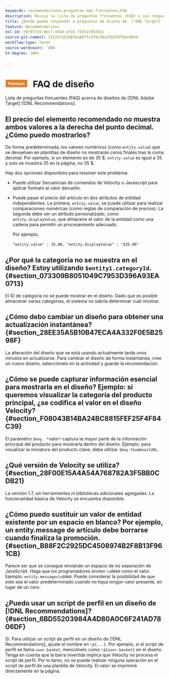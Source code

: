 ```yaml
---
keywords: recomendaciones;preguntas más frecuentes;FAQ
description: Revise la lista de preguntas frecuentes (FAQ) y sus respuestas acerca de los diseños de Adobe  [!DNL Target]  Recommendations.
title: ¿Dónde puedo responder a preguntas de diseño de  [!DNL Target]  Recommendations?
feature: Recommendations
exl-id: e970f734-9bc7-43b8-af1b-75e527d6353c
source-git-commit: 152257a52d836a88ffcd76cd9af5b3fbfbdc0839
workflow-type: tm+mt
source-wordcount: '456'
ht-degree: 100%

---
```


# ![PREMIUM](/help/main/assets/premium.png) FAQ de diseño

Lista de preguntas frecuentes (FAQ) acerca de diseños de [!DNL Adobe Target] [!DNL Recommendations].

## El precio del elemento recomendado no muestra ambos valores a la derecha del punto decimal. ¿Cómo puedo mostrarlos?

De forma predeterminada, los valores numéricos (como `entity.value`) que se devuelven en plantillas de diseño no mostrarán ceros finales tras la coma decimal. Por ejemplo, si un elemento es de 35 $, `entity.value` es igual a 35 y solo se muestra 35 en la página, no 35 $.

Hay dos opciones disponibles para resolver este problema:

* Puede utilizar Secuencias de comandos de Velocity o Javascript para aplicar formato al valor devuelto.

* Puede pasar el precio del artículo en dos atributos de entidad independientes. La primera, `entity.value`, se puede utilizar para realizar comparaciones numéricas (como reglas de comparación de precios). La segunda debe ser un atributo personalizado, como `entity.displayValue`, que almacene el valor de la entidad como una cadena para permitir un procesamiento adecuado.

   Por ejemplo,

   `"entity.value" : 35.00, "entity.displayValue" : "$35.00"`

## ¿Por qué la categoría no se muestra en el diseño? Estoy utilizando `$entity1.categoryId`. {#section_073309B8051049C7953D396A93EA0713}

El ID de categoría no se puede mostrar en el diseño. Dado que es posible almacenar varias categorías, el sistema no sabría determinar cuál mostrar.

## ¿Cómo debo cambiar un diseño para obtener una actualización instantánea?   {#section_28EE35A5B10B47ECA4A332F0E5B2598F}

La alteración del diseño que se está usando actualmente tarda unos minutos en actualizarse. Para cambiar el diseño de forma instantánea, cree un nuevo diseño, selecciónelo en la actividad y guarde la recomendación.

## ¿Cómo se puede capturar información esencial para mostrarla en el diseño? Ejemplo: si queremos visualizar la categoría del producto principal, ¿se codifica el valor en el diseño Velocity?   {#section_F08043B14BA24BC8815FEF25F4F84C39}

El parámetro `$key. *`valor`*` captura la mayor parte de la información principal del producto para mostrarla dentro del diseño. Ejemplo: para visualizar la miniatura del producto clave, debe utilizar `$key.thumbnailURL`.

## ¿Qué versión de Velocity se utiliza? {#section_28F00E15A4A54A768782A3F5BB0CDB21}

La versión 1.7, sin herramientas ni bibliotecas adicionales agregadas. La funcionalidad básica de Velocity se encuentra disponible.

## ¿Cómo puedo sustituir un valor de entidad existente por un espacio en blanco? Por ejemplo, un entity.message de artículo debe borrarse cuando finaliza la promoción. {#section_B88F2C2925DC4508974B2F8B13F961CB}

Parece ser que se consigue enviando un espacio de no separación de JavaScript. Haga que los programadores envíen `\u00A0` como el valor. Ejemplo: `entity.message=\u00A0`. Puede considerar la posibilidad de que este sea el valor predeterminado cuando no haya ningún valor presente, en lugar de un cero.

## ¿Puedo usar un script de perfil en un diseño de [!DNL Recommendations]? {#section_6BD55203984A4D80A0C6F241AD7806DF}

Sí. Para utilizar un script de perfil en un diseño de [!DNL Recommendations], ajuste el nombre en `\${...}`. Por ejemplo, si el script de perfil se llama `user.basket`, menciónelo como `\${user.basket}` en el diseño. Tenga en cuenta que la barra invertida implica que Velocity no procesa el script de perfil. Por lo tanto, no se puede realizar ninguna operación en el script de perfil de una plantilla de Velocity. El valor se imprimirá directamente en la página.
